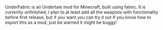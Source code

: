 UnderFabric is an Undertale mod for Minecraft, built using fabric.
It is currently unfinished, I plan to at least add all the weapons with functionality before first release, but if you want you can try it out if you know how to export this as a mod, just be warned it might be buggy!